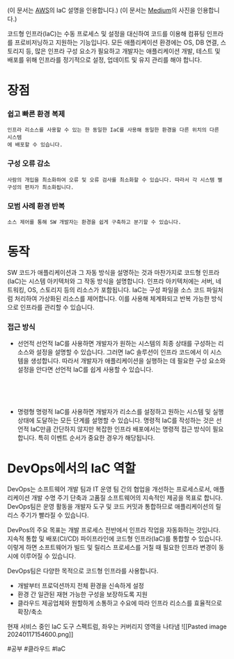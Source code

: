 (이 문서는 [AWS](https://aws.amazon.com/ko/what-is/iac/)의 IaC 설명을 인용합니다.)
(이 문서는 [Medium](https://medium.com/cloudnativeinfra/when-to-use-which-infrastructure-as-code-tool-665af289fbde)의 사진을 인용합니다.)

코드형 인프라(IaC)는 수동 프로세스 및 설정을 대신하여 코드를 이용해 컴퓨팅 인프라를 프로비저닝하고 지원하는 기능입니다. 모든 애플리케이션 환경에는 OS, DB 연결, 스토리지 등, 많은 인프라 구성 요소가 필요하고 개발자는 애플리케이션 개발, 테스트 및 배포를 위해 인프라를 정기적으로 설정, 업데이트 및 유지 관리를 해야 합니다.


# 장점
### 쉽고 빠른 환경 복제
	인프라 리소스를 사용할 수 있는 한 동일한 IaC를 사용해 동일한 환경을 다른 위치의 다른 시스템
	에 배포할 수 있습니다.


### 구성 오류 감소
	사람의 개입을 최소화하여 오류 및 오류 검사를 최소화할 수 있습니다. 따라서 각 시스템 별 
	구성의 편차가 최소화됩니다.


### 모범 사례 환경 반복
	소스 제어를 통해 SW 개발자는 환경을 쉽게 구축하고 분기할 수 있습니다. 


# 동작
SW 코드가 애플리케이션과 그 자동 방식을 설명하는 것과 마찬가지로 코드형 인프라(IaC)는 시스템 아키텍처와 그 작동 방식을 설명합니다. 인프라 아키텍처에는 서버, 네트워킹,  OS, 스토리지 등의 리소스가 포함됩니다. IaC는 구성 파일을 소스 코드 파일처럼 처리하여 가상화된 리소스를 제어합니다. 이를 사용해 체계화되고 반복 가능한 방식으로 인프라를 관리할 수 있습니다.


### 접근 방식

- 선언적
	선언적 IaC를 사용하면 개발자가 원하는 시스템의 최종 상태를 구성하는 리소스와 설정을 설명할 수 있습니다. 그러면 IaC 솔루션이 인프라 코드에서 이 시스템을 생성합니다.  따라서 개발자가 애플리케이션을 실행하는 데 필요한 구성 요소와 설정을 안다면  선언적 IaC를 쉽게 사용할 수 있습니다.  
	
	## ㅤ
- 명령형
	명령적 IaC를 사용하면 개발자가 리소스를 설정하고 원하는 시스템 및 실행 상태에 도달하는 모든 단계를 설명할 수 있습니다. 명령적 IaC를 작성하는 것은 선언적 IaC만큼 간단하지 않지만 복잡한 인프라 배포에서는 명령적 접근 방식이 필요합니다. 특히 이벤트 순서가 중요한 경우가 해당됩니다.


# DevOps에서의 IaC 역할
DevOps는 소프트웨어 개발 팀과 IT 운영 팀 간의 협업을 개선하는 프로세스로서, 애플리케이션 개발 수명 주기 단축과 고품질 소프트웨어의 지속적인 제공을 목표로 합니다. DevOps팀은 운영 활동을 개발자 도구 및 코드 커밋과 통합하므로 애플리케이션의 릴리스 주기가 빨라질 수 있습니다.

DevPos의 주요 목표는 개발 프로세스 전반에서 인프라 작업을 자동화하는 것입니다. 지속적 통합 및 배포(CI/CD) 파이프라인에 코드형 인프라(IaC)를 통합할 수 있습니다. 이렇게 하면 소프트웨어가 빌드 및 릴리스 프로세스를 거칠 때 필요한 인프라 변경이 동시에 이루어질 수 있습니다.

DevOps팀은 다양한 목적으로 코드형 인프라를 사용합니다.
- 개발부터 프로덕션까지 전체 환경을 신속하게 설정
- 환경 간 일관된 재현 가능한 구성을 보장하도록 지원
- 클라우드 제공업체와 원할하게 소통하고 수요에 따라 인프라 리소스를 효율적으로 확장/축소


현재 서비스 중인 IaC 도구 스펙트럼, 좌우는 커버리지 영역을 나타냄
![[Pasted image 20240117154600.png]]


#공부 #클라우드 #IaC